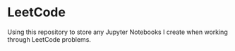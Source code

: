 # LeetCode
Using this repository to store any Jupyter Notebooks I create when working through LeetCode problems.
